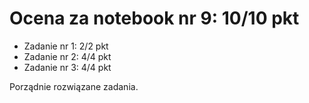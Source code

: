# Ocena za notebook nr 9: 10/10 pkt
* Zadanie nr 1: 2/2 pkt
* Zadanie nr 2: 4/4 pkt
* Zadanie nr 3: 4/4 pkt

Porządnie rozwiązane zadania.
